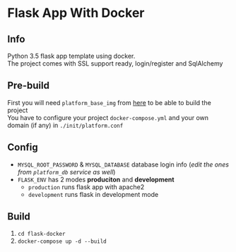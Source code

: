 # Flask App With Docker

## Info
Python 3.5 flask app template using docker.\
The project comes with SSL support ready, login/register and SqlAlchemy

## Pre-build
First you will need `platform_base_img` from [here](https://gitlab.com/rdeli/platform-base-image) to be able to build the project \
You have to configure your project `docker-compose.yml` and your own domain (if any) in `./init/platform.conf` 

## Config
- `MYSQL_ROOT_PASSWORD` & `MYSQL_DATABASE` database login info (_edit the ones from `platform_db` service as well_)
- `FLASK_ENV` has 2 modes **produciton** and **development**
    - `production` runs flask app with apache2
    - `development` runs flask in development mode


## Build
1. `cd flask-docker`
2. `docker-compose up -d --build`


